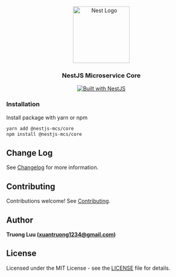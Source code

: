 <h1 align="center"></h1>

<div align="center">
  <a href="http://nestjs.com/" target="_blank">
    <img src="https://nestjs.com/img/logo_text.svg" width="150" alt="Nest Logo" />
  </a>
</div>

<h3 align="center">NestJS Microservice Core</h3>

<div align="center">
  <a href="https://nestjs.com" target="_blank">
    <img src="https://img.shields.io/badge/built%20with-NestJs-red.svg" alt="Built with NestJS">
  </a>
</div>

### Installation

Install package with yarn or npm

```bash
yarn add @nestjs-mcs/core
npm install @nestjs-mcs/core
```

## Change Log

See [Changelog](CHANGELOG.md) for more information.

## Contributing

Contributions welcome! See [Contributing](CONTRIBUTING.md).

## Author

**Truong Luu (xuantruong1234@gmail.com)**

## License

Licensed under the MIT License - see the [LICENSE](LICENSE) file for details.
